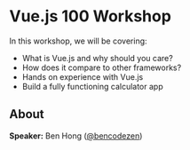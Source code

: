 # Vue.js 100 Workshop

In this workshop, we will be covering:

* What is Vue.js and why should you care?
* How does it compare to other frameworks?
* Hands on experience with Vue.js
* Build a fully functioning calculator app

## About

**Speaker:** Ben Hong ([@bencodezen](https://twitter.com/bencodezen))
